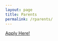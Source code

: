 ```yaml
---
layout: page
title: Parents
permalink: /rparents/
---
```



<a href="http://www.brescia.edu/l3_application">Apply Here!</a>
